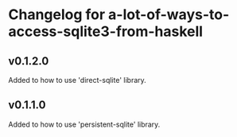 # Changelog for a-lot-of-ways-to-access-sqlite3-from-haskell

## v0.1.2.0

Added to how to use 'direct-sqlite' library.

## v0.1.1.0

Added to how to use 'persistent-sqlite' library.

